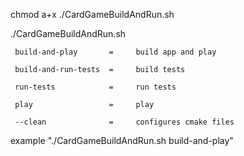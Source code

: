 chmod a+x ./CardGameBuildAndRun.sh

./CardGameBuildAndRun.sh

     build-and-play       =     build app and play
     
     build-and-run-tests  =     build tests
     
     run-tests            =     run tests
     
     play                 =     play
     
     --clean              =     configures cmake files
     
example "./CardGameBuildAndRun.sh build-and-play"
